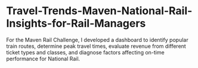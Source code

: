 # Travel-Trends-Maven-National-Rail-Insights-for-Rail-Managers
For the Maven Rail Challenge, I developed a dashboard to identify popular train routes, determine peak travel times, evaluate revenue from different ticket types and classes, and diagnose factors affecting on-time performance for National Rail.
